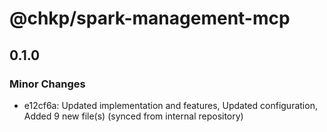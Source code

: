 # @chkp/spark-management-mcp

## 0.1.0

### Minor Changes

- e12cf6a: Updated implementation and features, Updated configuration, Added 9 new file(s) (synced from internal repository)
